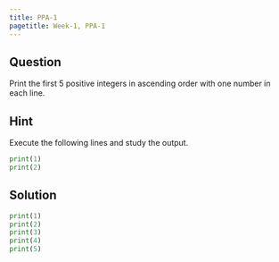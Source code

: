 ```yaml
---
title: PPA-1
pagetitle: Week-1, PPA-1
---
```


## Question

Print the first $5$ positive integers in ascending order with one number in each line.

## Hint

Execute the following lines and study the output.

```python
print(1)
print(2)
```

## Solution

```python
print(1)
print(2)
print(3)
print(4)
print(5)
```

